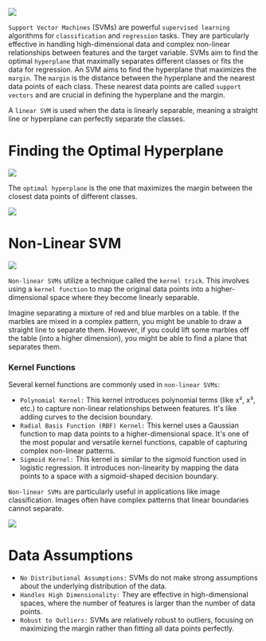 ![](Pasted%20image%2020250821074135.png)

`Support Vector Machines` (SVMs) are powerful `supervised learning` algorithms for `classification` and `regression` tasks. They are particularly effective in handling high-dimensional data and complex non-linear relationships between features and the target variable. SVMs aim to find the optimal `hyperplane` that maximally separates different classes or fits the data for regression. An SVM aims to find the hyperplane that maximizes the `margin`. The `margin` is the distance between the hyperplane and the nearest data points of each class. These nearest data points are called `support vectors` and are crucial in defining the hyperplane and the margin.

A `linear SVM` is used when the data is linearly separable, meaning a straight line or hyperplane can perfectly separate the classes.

# **Finding the Optimal Hyperplane**

![](Pasted%20image%2020250821074143.png)

The `optimal hyperplane` is the one that maximizes the margin between the closest data points of different classes.

![](Pasted%20image%2020250821074156.png)

# **Non-Linear SVM**

![](Pasted%20image%2020250821074205.png)

`Non-linear SVMs` utilize a technique called the `kernel trick`. This involves using a `kernel function` to map the original data points into a higher-dimensional space where they become linearly separable.

Imagine separating a mixture of red and blue marbles on a table. If the marbles are mixed in a complex pattern, you might be unable to draw a straight line to separate them. However, if you could lift some marbles off the table (into a higher dimension), you might be able to find a plane that separates them.

### Kernel Functions

Several kernel functions are commonly used in `non-linear SVMs`:

- `Polynomial Kernel:` This kernel introduces polynomial terms (like x², x³, etc.) to capture non-linear relationships between features. It's like adding curves to the decision boundary.
- `Radial Basis Function (RBF) Kernel:` This kernel uses a Gaussian function to map data points to a higher-dimensional space. It's one of the most popular and versatile kernel functions, capable of capturing complex non-linear patterns.
- `Sigmoid Kernel:` This kernel is similar to the sigmoid function used in logistic regression. It introduces non-linearity by mapping the data points to a space with a sigmoid-shaped decision boundary.

`Non-linear SVMs` are particularly useful in applications like image classification. Images often have complex patterns that linear boundaries cannot separate.

![](Pasted%20image%2020250821074222.png)

# **Data Assumptions**

- `No Distributional Assumptions:` SVMs do not make strong assumptions about the underlying distribution of the data.
- `Handles High Dimensionality:` They are effective in high-dimensional spaces, where the number of features is larger than the number of data points.
- `Robust to Outliers:` SVMs are relatively robust to outliers, focusing on maximizing the margin rather than fitting all data points perfectly.